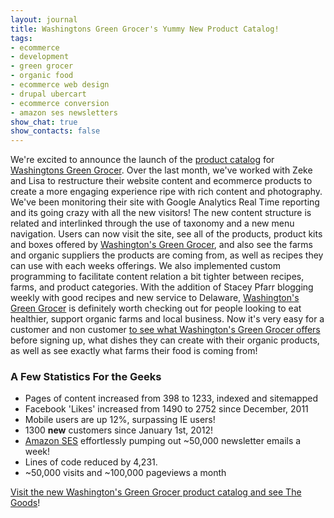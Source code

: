 ```yaml
---
layout: journal
title: Washingtons Green Grocer's Yummy New Product Catalog!
tags: 
- ecommerce
- development
- green grocer
- organic food
- ecommerce web design
- drupal ubercart
- ecommerce conversion
- amazon ses newsletters
show_chat: true
show_contacts: false
---
```


We&#39;re excited to announce the launch of the <a href="http://www.washingtonsgreengrocer.com/catalog/index.htm" target="_blank">product catalog</a> for <a href="http://www.washingtonsgreengrocer.com" target="_blank">Washingtons Green Grocer</a>. Over the last month, we&#39;ve worked with Zeke and Lisa to restructure their website content and ecommerce products to create a more engaging experience ripe with rich content and photography. We&#39;ve been monitoring their site with Google Analytics Real Time reporting and its going crazy with all the new visitors! The new content structure is related and interlinked through the use of taxonomy and a new menu navigation. Users can now visit the site, see all of the products, product kits and boxes offered by <a href="http://www.washingtonsgreengrocer.com/catalog/index.htm" target="_blank">Washington&#39;s Green Grocer</a>, and also see the farms and organic suppliers the products are coming from, as well as recipes they can use with each weeks offerings. We also implemented custom programming to facilitate content relation a bit tighter between recipes, farms, and product categories. With the addition of Stacey Pfarr blogging weekly with good recipes and new service to Delaware, <a href="http://www.washingtonsgreengrocer.com/catalog/index.htm" target="_blank">Washington&#39;s Green Grocer</a> is definitely worth checking out for people looking to eat healthier, support organic farms and local business. Now it&#39;s very easy for a customer and non customer <a href="http://www.washingtonsgreengrocer.com/catalog/index.htm" target="_blank">to see what Washington&#39;s Green Grocer offers</a> before signing up, what dishes they can create with their organic products, as well as see exactly what farms their food is coming from! <h3>A Few Statistics For the Geeks</h3><ul><li>Pages of content increased from 398 to 1233, indexed and sitemapped</li><li>Facebook &#39;Likes&#39; increased from 1490 to 2752 since December, 2011</li><li>Mobile users are up 12%, surpassing IE users!</li><li>1300&nbsp;<strong>new</strong> customers since January 1st, 2012!</li><li><a href="http://www.inclind.com/journal/integration/washingtons-green-grocer-has-relaunched/detail.htm" target="_blank">Amazon SES</a> effortlessly pumping out ~50,000 newsletter emails a week!</li><li>Lines of code reduced by 4,231.</li><li>~50,000 visits and ~100,000 pageviews a month</li></ul><a href="http://www.washingtonsgreengrocer.com/catalog/index.htm" target="_blank">Visit the new Washington&#39;s Green Grocer product catalog and see The Goods</a>!
